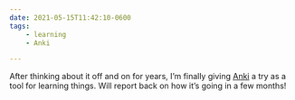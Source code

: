 ```yaml
---
date: 2021-05-15T11:42:10-0600
tags:
    - learning
    - Anki

---
```


After thinking about it off and on for years, I’m finally giving [Anki] a try as a tool for learning things. Will report back on how it’s going in a few months!

[Anki]: https://apps.ankiweb.net